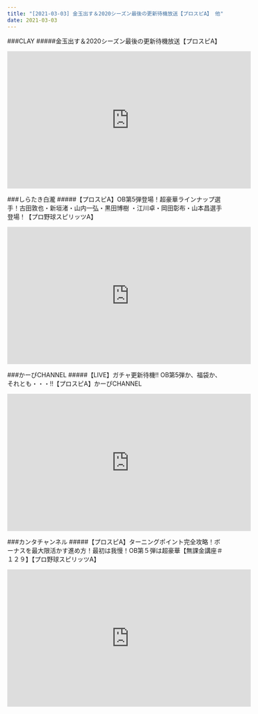 ```yaml
---
title: "[2021-03-03] 金玉出す＆2020シーズン最後の更新待機放送【プロスピA】 他"
date: 2021-03-03
---
```

###CLAY
#####金玉出す＆2020シーズン最後の更新待機放送【プロスピA】
<iframe width="560" height="315" src="https://www.youtube.com/embed/3hFrI4a46Z8" frameborder="0" allow="accelerometer; autoplay; clipboard-write; encrypted-media; gyroscope; picture-in-picture" allowfullscreen></iframe>

###しらたき白瀧
#####【プロスピA】OB第5弾登場！超豪華ラインナップ選手！古田敦也・新垣渚・山内一弘・黒田博樹 ・江川卓・岡田彰布・山本昌選手登場！【プロ野球スピリッツA】
<iframe width="560" height="315" src="https://www.youtube.com/embed/bo_4bkYScIM" frameborder="0" allow="accelerometer; autoplay; clipboard-write; encrypted-media; gyroscope; picture-in-picture" allowfullscreen></iframe>

###かーぴCHANNEL
#####【LIVE】ガチャ更新待機!! OB第5弾か、福袋か、それとも・・・!!【プロスピA】かーぴCHANNEL
<iframe width="560" height="315" src="https://www.youtube.com/embed/srftI_ircAk" frameborder="0" allow="accelerometer; autoplay; clipboard-write; encrypted-media; gyroscope; picture-in-picture" allowfullscreen></iframe>

###カンタチャンネル
#####【プロスピA】ターニングポイント完全攻略！ボーナスを最大限活かす進め方！最初は我慢！OB第５弾は超豪華【無課金講座＃１２９】【プロ野球スピリッツA】
<iframe width="560" height="315" src="https://www.youtube.com/embed/ZpHtyKsFDpE" frameborder="0" allow="accelerometer; autoplay; clipboard-write; encrypted-media; gyroscope; picture-in-picture" allowfullscreen></iframe>

